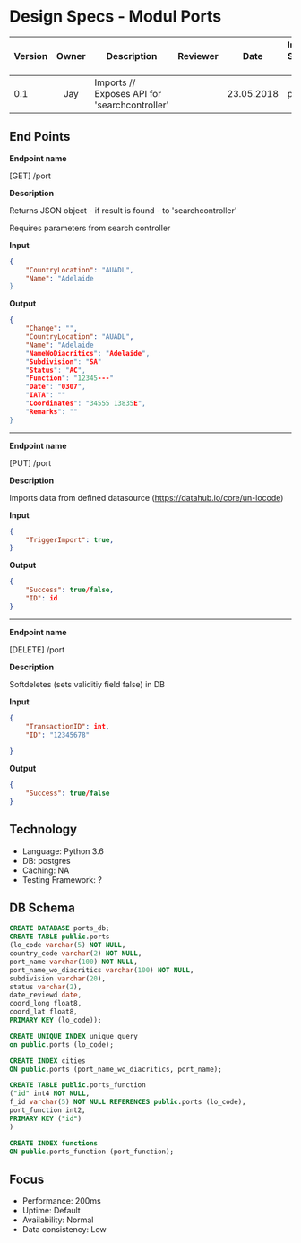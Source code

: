 # Design Specs - Modul Ports
| Version       | Owner         | Description   | Reviewer  | Date  |  Internal Service name  | 
| -             | :-:           | -             | -         | -     | -         | 
| 0.1           | Jay           |  Imports // Exposes API for 'searchcontroller'             |           |    23.05.2018   |ports   |

## End Points

**Endpoint name**

[GET] /port 

**Description**

Returns JSON object - if result is found - to 'searchcontroller'

Requires parameters from search controller

**Input**
```JSON
{
    "CountryLocation": "AUADL",
    "Name": "Adelaide
}
  ```
  
**Output**
```JSON
{
    "Change": "",
    "CountryLocation": "AUADL",
    "Name": "Adelaide
    "NameWoDiacritics": "Adelaide",
    "Subdivision": "SA"
    "Status": "AC",
    "Function": "12345---"
    "Date": "0307",
    "IATA": ""
    "Coordinates": "34555 13835E",
    "Remarks": ""
}
  ```
________________________________________

**Endpoint name**
  
[PUT] /port 

**Description**

Imports data from defined datasource (https://datahub.io/core/un-locode)

**Input**

```JSON
{
    "TriggerImport": true,
}
  ```
**Output**

```JSON
{
    "Success": true/false,
    "ID": id
}
  ```
________________________________________

**Endpoint name**
  
[DELETE] /port 

**Description**

Softdeletes (sets validitiy field false) in DB 

**Input**

```JSON
{
    "TransactionID": int,
    "ID": "12345678"
   
}
  ```
**Output**

```JSON
{
    "Success": true/false
}
  ```
## Technology

* Language: Python 3.6
* DB: postgres
* Caching: NA
* Testing Framework: ?

## DB Schema 
```SQL
CREATE DATABASE ports_db;
CREATE TABLE public.ports
(lo_code varchar(5) NOT NULL,
country_code varchar(2) NOT NULL,
port_name varchar(100) NOT NULL,
port_name_wo_diacritics varchar(100) NOT NULL,
subdivision varchar(20),
status varchar(2),
date_reviewd date,
coord_long float8,
coord_lat float8,
PRIMARY KEY (lo_code));

CREATE UNIQUE INDEX unique_query
on public.ports (lo_code);

CREATE INDEX cities
ON public.ports (port_name_wo_diacritics, port_name);

CREATE TABLE public.ports_function
("id" int4 NOT NULL,
f_id varchar(5) NOT NULL REFERENCES public.ports (lo_code),
port_function int2,
PRIMARY KEY ("id")
)

CREATE INDEX functions
ON public.ports_function (port_function);
```
## Focus
* Performance: 200ms
* Uptime: Default
* Availability: Normal
* Data consistency: Low


